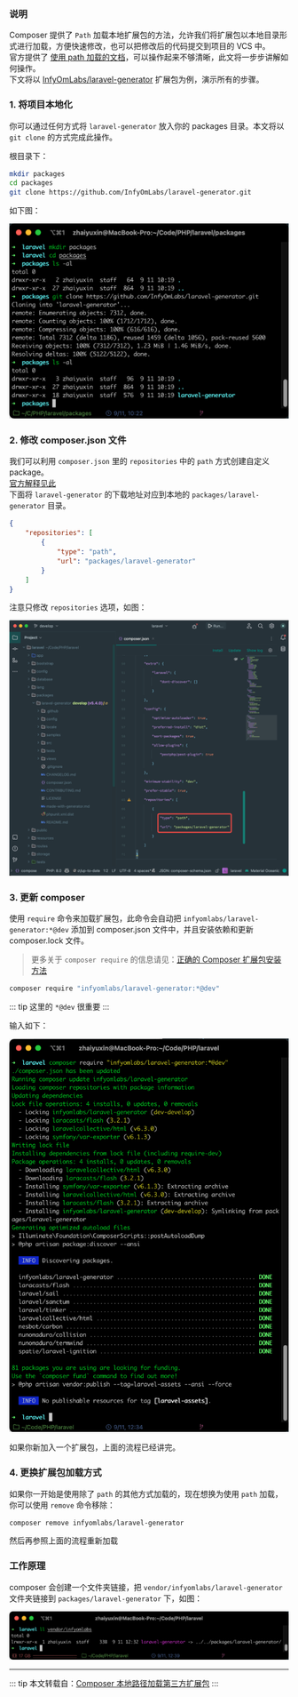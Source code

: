 ### 说明
Composer 提供了 `Path` 加载本地扩展包的方法，允许我们将扩展包以本地目录形式进行加载，方便快速修改，也可以把修改后的代码提交到项目的 VCS 中。  
官方提供了 [使用 path 加载的文档](https://getcomposer.org/doc/05-repositories.md#path)，可以操作起来不够清晰，此文将一步步讲解如何操作。  
下文将以 [InfyOmLabs/laravel-generator](https://github.com/InfyOmLabs/laravel-generator) 扩展包为例，演示所有的步骤。

### 1. 将项目本地化
你可以通过任何方式将 `laravel-generator` 放入你的 packages 目录。本文将以 `git clone` 的方式完成此操作。

根目录下：
```bash
mkdir packages
cd packages
git clone https://github.com/InfyOmLabs/laravel-generator.git
```
如下图：

![file](/images/PHP/Composer本地路径加载第三方扩展包/laravel-generator-localization.png)

### 2. 修改 composer.json 文件

我们可以利用 `composer.json` 里的 `repositories` 中的 `path` 方式创建自定义 package。<br>
[官方解释见此](https://getcomposer.org/doc/05-repositories.md#path)<br>
下面将 `laravel-generator` 的下载地址对应到本地的 `packages/laravel-generator` 目录。

```json
{
    "repositories": [
        {
            "type": "path",
            "url": "packages/laravel-generator"
        }
    ]
}
```

注意只修改 `repositories` 选项，如图：

![file](/images/PHP/Composer本地路径加载第三方扩展包/composer-json.png)

### 3. 更新 composer

使用 `require` 命令来加载扩展包，此命令会自动把 `infyomlabs/laravel-generator:*@dev` 添加到 composer.json 文件中，并且安装依赖和更新 composer.lock 文件。

> 更多关于 `composer require` 的信息请见：[正确的 Composer 扩展包安装方法](https://learnku.com/php/t/1901/correct-method-for-installing-composer-expansion-pack)

```bash
composer require "infyomlabs/laravel-generator:*@dev"
```

::: tip 
这里的 `*@dev` 很重要
:::

输入如下：

![file](/images/PHP/Composer本地路径加载第三方扩展包/require.png)

如果你新加入一个扩展包，上面的流程已经讲完。

### 4. 更换扩展包加载方式

如果你一开始是使用除了 `path` 的其他方式加载的，现在想换为使用 `path` 加载，你可以使用 `remove` 命令移除：

```bash
composer remove infyomlabs/laravel-generator
```

然后再参照上面的流程重新加载

### 工作原理

composer 会创建一个文件夹链接，把 `vendor/infyomlabs/laravel-generator` 文件夹链接到 `packages/laravel-generator` 下，如图：

![file](/images/PHP/Composer本地路径加载第三方扩展包/link.png)

---

::: tip
本文转载自：[Composer 本地路径加载第三方扩展包](https://learnku.com/laravel/t/1999/composer-local-path-loading-third-party-extension-pack)
:::